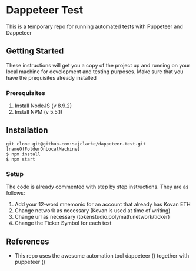 # Dappeteer Test

This is a temporary repo for running automated tests with Puppeteer and Dappeteer

## Getting Started

These instructions will get you a copy of the project up and running on your local machine for development and testing purposes. Make sure that you have the prequisites already installed

### Prerequisites

1. Install NodeJS (v 8.9.2)
2. Install NPM (v 5.5.1)

## Installation

```
git clone git@github.com:sajclarke/dappeteer-test.git [nameOfFolderOnLocalMachine]
$ npm install
$ npm start
```
### Setup

The code is already commented with step by step instructions. They are as follows:

1. Add your 12-word mnemonic for an account that already has Kovan ETH
2. Change network as necessary (Kovan is used at time of writing)
3. Change url as necessary (tokenstudio.polymath.network/ticker)
4. Change the Ticker Symbol for each test


## References

* This repo uses the awesome automation tool dappeteer () together with puppeteer ()
